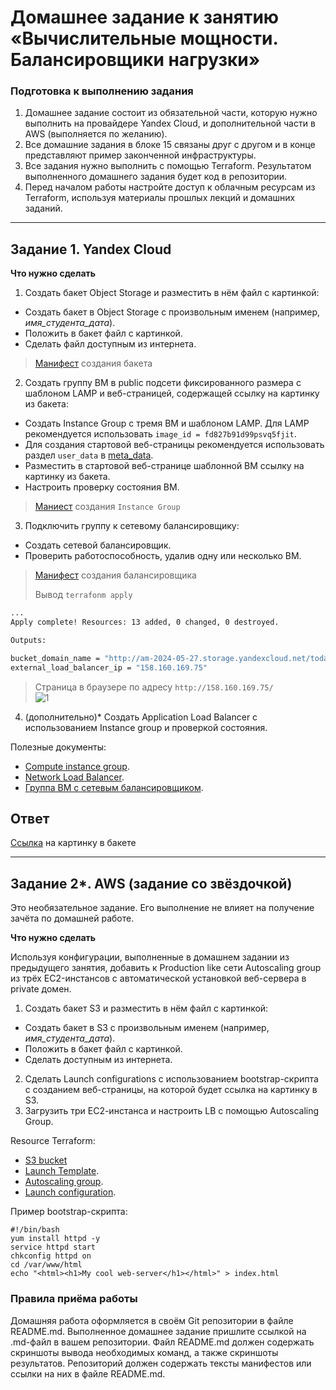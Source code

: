 # Домашнее задание к занятию «Вычислительные мощности. Балансировщики нагрузки»

### Подготовка к выполнению задания

1. Домашнее задание состоит из обязательной части, которую нужно выполнить на провайдере Yandex Cloud, и дополнительной части в AWS (выполняется по желанию).
2. Все домашние задания в блоке 15 связаны друг с другом и в конце представляют пример законченной инфраструктуры.
3. Все задания нужно выполнить с помощью Terraform. Результатом выполненного домашнего задания будет код в репозитории.
4. Перед началом работы настройте доступ к облачным ресурсам из Terraform, используя материалы прошлых лекций и домашних заданий.

---
## Задание 1. Yandex Cloud

**Что нужно сделать**

1. Создать бакет Object Storage и разместить в нём файл с картинкой:

- Создать бакет в Object Storage с произвольным именем (например, _имя_студента_дата_).
- Положить в бакет файл с картинкой.
- Сделать файл доступным из интернета.

> [Манифест]() создания бакета

2. Создать группу ВМ в public подсети фиксированного размера с шаблоном LAMP и веб-страницей, содержащей ссылку на картинку из бакета:

- Создать Instance Group с тремя ВМ и шаблоном LAMP. Для LAMP рекомендуется использовать `image_id = fd827b91d99psvq5fjit`.
- Для создания стартовой веб-страницы рекомендуется использовать раздел `user_data` в [meta_data](https://cloud.yandex.ru/docs/compute/concepts/vm-metadata).
- Разместить в стартовой веб-странице шаблонной ВМ ссылку на картинку из бакета.
- Настроить проверку состояния ВМ.

> [Маниест]() создания `Instance Group`

3. Подключить группу к сетевому балансировщику:

- Создать сетевой балансировщик.
- Проверить работоспособность, удалив одну или несколько ВМ.

> [Манифест]() создания балансировщика
> 
> Вывод `terrafonm apply`
```bash
...
Apply complete! Resources: 13 added, 0 changed, 0 destroyed.

Outputs:

bucket_domain_name = "http://am-2024-05-27.storage.yandexcloud.net/today.jpg"
external_load_balancer_ip = "158.160.169.75"
```
> Страница в браузере по адресу `http://158.160.169.75/`  
> ![1]()
4. (дополнительно)* Создать Application Load Balancer с использованием Instance group и проверкой состояния.

Полезные документы:

- [Compute instance group](https://registry.terraform.io/providers/yandex-cloud/yandex/latest/docs/resources/compute_instance_group).
- [Network Load Balancer](https://registry.terraform.io/providers/yandex-cloud/yandex/latest/docs/resources/lb_network_load_balancer).
- [Группа ВМ с сетевым балансировщиком](https://cloud.yandex.ru/docs/compute/operations/instance-groups/create-with-balancer).

## Ответ

[Ссылка](https://storage.yandexcloud.net/am-27-05-2024/istockphoto-511320212-1024x1024.jpg) на картинку в бакете



---
## Задание 2*. AWS (задание со звёздочкой)

Это необязательное задание. Его выполнение не влияет на получение зачёта по домашней работе.

**Что нужно сделать**

Используя конфигурации, выполненные в домашнем задании из предыдущего занятия, добавить к Production like сети Autoscaling group из трёх EC2-инстансов с  автоматической установкой веб-сервера в private домен.

1. Создать бакет S3 и разместить в нём файл с картинкой:

- Создать бакет в S3 с произвольным именем (например, _имя_студента_дата_).
- Положить в бакет файл с картинкой.
- Сделать доступным из интернета.
2. Сделать Launch configurations с использованием bootstrap-скрипта с созданием веб-страницы, на которой будет ссылка на картинку в S3.
3. Загрузить три ЕС2-инстанса и настроить LB с помощью Autoscaling Group.

Resource Terraform:

- [S3 bucket](https://registry.terraform.io/providers/hashicorp/aws/latest/docs/resources/s3_bucket)
- [Launch Template](https://registry.terraform.io/providers/hashicorp/aws/latest/docs/resources/launch_template).
- [Autoscaling group](https://registry.terraform.io/providers/hashicorp/aws/latest/docs/resources/autoscaling_group).
- [Launch configuration](https://registry.terraform.io/providers/hashicorp/aws/latest/docs/resources/launch_configuration).

Пример bootstrap-скрипта:

```
#!/bin/bash
yum install httpd -y
service httpd start
chkconfig httpd on
cd /var/www/html
echo "<html><h1>My cool web-server</h1></html>" > index.html
```
### Правила приёма работы

Домашняя работа оформляется в своём Git репозитории в файле README.md. Выполненное домашнее задание пришлите ссылкой на .md-файл в вашем репозитории.
Файл README.md должен содержать скриншоты вывода необходимых команд, а также скриншоты результатов.
Репозиторий должен содержать тексты манифестов или ссылки на них в файле README.md.